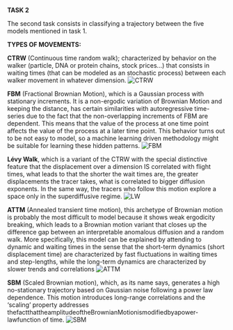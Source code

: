 **TASK 2**

The second task consists in classifying a trajectory between the five models mentioned in task 1.


**TYPES OF MOVEMENTS:**

**CTRW** (Continuous time random walk); characterized by behavior on the walker (particle, DNA or protein chains, stock prices...) that consists in waiting times (that can be modeled as an stochastic process) between each walker movement in whatever dimension.
<img src="" title="CTRW" />

**FBM** (Fractional Brownian Motion), which is a Gaussian process with stationary increments. It is a non-ergodic variation of Brownian Motion and keeping the distance, has certain similarities with autoregressive time-series due to the fact that the non-overlapping increments of FBM are dependent. This means that the value of the process at one time point affects the value of the process at a later time point. This behavior turns out to be not easy to model, so a machine learning driven methodology might be suitable for learning these hidden patterns.
<img src="" title="FBM" />

**Lévy Walk**, which is a variant of the CTRW with the special distinctive feature that the displacement over a dimension IS correlated with flight times, what leads to that the shorter the wait times are, the greater displacements the tracer takes, what is correlated to bigger diffusion exponents. In the same way, the tracers who follow this motion explore a space only in the superdiffusive regime.
<img src="" title="LW" />

**ATTM** (Annealed transient time motion), this archetype of Brownian motion is probably the most difficult to model because it shows weak ergodicity breaking, which leads to a Brownian motion variant that closes up the difference gap between an interpretable anomalous diffusion and a random walk. More specifically, this model can be explained by attending to dynamic and waiting times in the sense that the short-term dynamics (short displacement time) are characterized by fast fluctuations in waiting times and step-lengths, while the long-term dynamics are characterized by slower trends and correlations
<img src="" title="ATTM" />

**SBM** (Scaled Brownian motion), which, as its name says, generates a high no-stationary trajectory based on Gaussian noise following a power law dependence. This motion introduces long-range correlations and the ‘scaling’ property addresses thefactthattheamplitudeoftheBrownianMotionismodifiedbyapower-lawfunction of time.
<img src="" title="SBM" />

